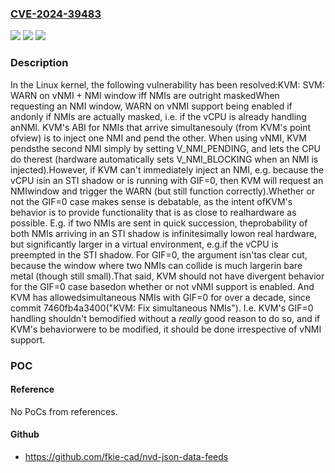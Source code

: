 ### [CVE-2024-39483](https://cve.mitre.org/cgi-bin/cvename.cgi?name=CVE-2024-39483)
![](https://img.shields.io/static/v1?label=Product&message=Linux&color=blue)
![](https://img.shields.io/static/v1?label=Version&message=fa4c027a7956%3C%20f79edaf73709%20&color=brighgreen)
![](https://img.shields.io/static/v1?label=Vulnerability&message=n%2Fa&color=brighgreen)

### Description

In the Linux kernel, the following vulnerability has been resolved:KVM: SVM: WARN on vNMI + NMI window iff NMIs are outright maskedWhen requesting an NMI window, WARN on vNMI support being enabled if andonly if NMIs are actually masked, i.e. if the vCPU is already handling anNMI.  KVM's ABI for NMIs that arrive simultanesouly (from KVM's point ofview) is to inject one NMI and pend the other.  When using vNMI, KVM pendsthe second NMI simply by setting V_NMI_PENDING, and lets the CPU do therest (hardware automatically sets V_NMI_BLOCKING when an NMI is injected).However, if KVM can't immediately inject an NMI, e.g. because the vCPU isin an STI shadow or is running with GIF=0, then KVM will request an NMIwindow and trigger the WARN (but still function correctly).Whether or not the GIF=0 case makes sense is debatable, as the intent ofKVM's behavior is to provide functionality that is as close to realhardware as possible.  E.g. if two NMIs are sent in quick succession, theprobability of both NMIs arriving in an STI shadow is infinitesimally lowon real hardware, but significantly larger in a virtual environment, e.g.if the vCPU is preempted in the STI shadow.  For GIF=0, the argument isn'tas clear cut, because the window where two NMIs can collide is much largerin bare metal (though still small).That said, KVM should not have divergent behavior for the GIF=0 case basedon whether or not vNMI support is enabled.  And KVM has allowedsimultaneous NMIs with GIF=0 for over a decade, since commit 7460fb4a3400("KVM: Fix simultaneous NMIs").  I.e. KVM's GIF=0 handling shouldn't bemodified without a *really* good reason to do so, and if KVM's behaviorwere to be modified, it should be done irrespective of vNMI support.

### POC

#### Reference
No PoCs from references.

#### Github
- https://github.com/fkie-cad/nvd-json-data-feeds


